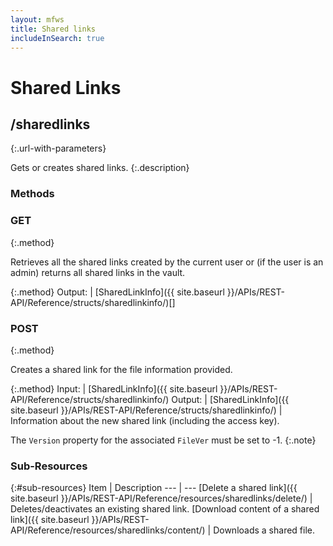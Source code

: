 ```yaml
---
layout: mfws
title: Shared links
includeInSearch: true
---
```


# Shared Links

## /sharedlinks
{:.url-with-parameters}

Gets or creates shared links.
{:.description}

### Methods

### GET
{:.method}

Retrieves all the shared links created by the current user or (if the user is an admin) returns all shared links in the vault.

{:.method}
Output: | [SharedLinkInfo]({{ site.baseurl }}/APIs/REST-API/Reference/structs/sharedlinkinfo/)[]

### POST
{:.method}

Creates a shared link for the file information provided.

{:.method}
Input: | [SharedLinkInfo]({{ site.baseurl }}/APIs/REST-API/Reference/structs/sharedlinkinfo/)
Output: | [SharedLinkInfo]({{ site.baseurl }}/APIs/REST-API/Reference/structs/sharedlinkinfo/)
| Information about the new shared link (including the access key).

The `Version` property for the associated `FileVer` must be set to -1.
{:.note}

### Sub-Resources

{:#sub-resources}
Item | Description
--- | ---
[Delete a shared link]({{ site.baseurl }}/APIs/REST-API/Reference/resources/sharedlinks/delete/) | Deletes/deactivates an existing shared link.
[Download content of a shared link]({{ site.baseurl }}/APIs/REST-API/Reference/resources/sharedlinks/content/) | Downloads a shared file.
